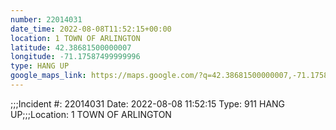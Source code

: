```yaml
---
number: 22014031
date_time: 2022-08-08T11:52:15+00:00
location: 1 TOWN OF ARLINGTON
latitude: 42.38681500000007
longitude: -71.17587499999996
type: HANG UP
google_maps_link: https://maps.google.com/?q=42.38681500000007,-71.17587499999996
---
```


;;;Incident #: 22014031   Date: 2022-08-08 11:52:15   Type: 911 HANG UP;;;Location: 1 TOWN OF ARLINGTON
